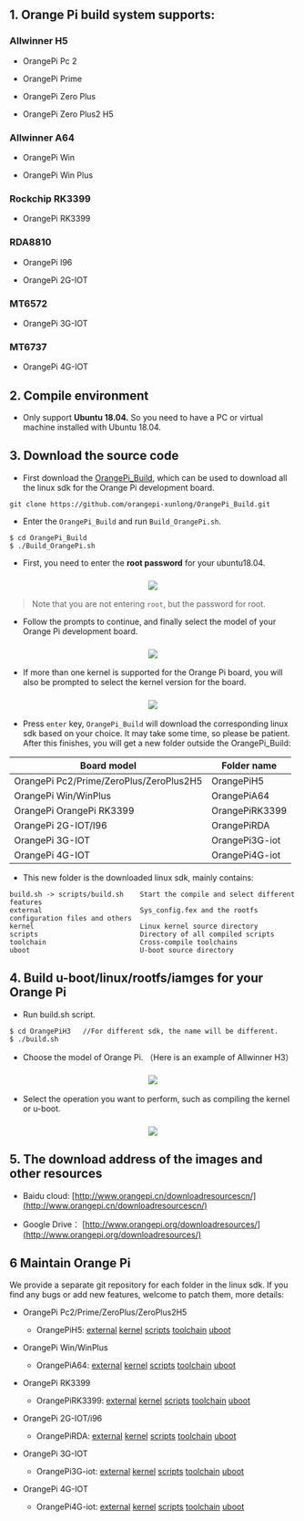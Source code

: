 
## 1. Orange Pi build system supports:

### Allwinner H5

  * OrangePi Pc 2			

  * OrangePi Prime	
  
  * OrangePi Zero Plus

  * OrangePi Zero Plus2 H5	
  
### Allwinner A64

  * OrangePi Win			
  
  * OrangePi Win Plus		
  
### Rockchip RK3399
  
  * OrangePi RK3399
  
### RDA8810
  
  * OrangePi I96			

  * OrangePi 2G-IOT			

### MT6572

  * OrangePi 3G-IOT			
  
### MT6737
		
  * OrangePi 4G-IOT			

## 2. Compile environment

* Only support **Ubuntu 18.04.** So you need to have a PC or virtual machine installed with Ubuntu 18.04.

## 3. Download the source code

* First download the [OrangePi_Build](https://github.com/orangepi-xunlong/OrangePi_Build), which can be used to download all the linux sdk for the Orange Pi development board.
      
```
git clone https://github.com/orangepi-xunlong/OrangePi_Build.git
```
  
* Enter the ```OrangePi_Build``` and run ```Build_OrangePi.sh```.

```
$ cd OrangePi_Build
$ ./Build_OrangePi.sh
```

* First, you need to enter the **root password** for your ubuntu18.04.

<h3 align=center><img src="https://github.com/orangepi-xunlong/MarkdownPicture/blob/master/OrangePi_Build/1.jpg"></h3>

> Note that you are not entering ```root```, but the password for root.

* Follow the prompts to continue, and finally select the model of your Orange Pi development board. 

<h3 align=center><img src="https://github.com/orangepi-xunlong/MarkdownPicture/blob/master/OrangePi_Build/2.jpg"></h3>

* If more than one kernel is supported for the Orange Pi board, you will also be prompted to select the kernel version for the board.

<h3 align=center><img src="https://github.com/orangepi-xunlong/MarkdownPicture/blob/master/OrangePi_Build/3.jpg"></h3>

* Press ```enter``` key, ```OrangePi_Build``` will download the corresponding linux sdk based on your choice. It may take some time, so please be patient. After this finishes, you will get a new folder outside the OrangePi_Build:

Board model | Folder name
---|---
OrangePi Pc2/Prime/ZeroPlus/ZeroPlus2H5 | OrangePiH5
OrangePi Win/WinPlus| OrangePiA64
OrangePi OrangePi RK3399|OrangePiRK3399
OrangePi 2G-IOT/I96 | OrangePiRDA
OrangePi 3G-IOT |OrangePi3G-iot
OrangePi 4G-IOT|OrangePi4G-iot

* This new folder is the downloaded linux sdk, mainly contains:

```
build.sh -> scripts/build.sh    Start the compile and select different features
external                        Sys_config.fex and the rootfs configuration files and others
kernel                          Linux kernel source directory
scripts                         Directory of all compiled scripts
toolchain                       Cross-compile toolchains
uboot                           U-boot source directory
```

## 4. Build u-boot/linux/rootfs/iamges for your Orange Pi

* Run build.sh script.

```
$ cd OrangePiH3   //For different sdk, the name will be different.
$ ./build.sh
```

* Choose the model of Orange Pi. （Here is an example of Allwinner H3）

<h3 align=center><img src="https://github.com/orangepi-xunlong/MarkdownPicture/blob/master/OrangePi_Build/4.jpg"></h3>

* Select the operation you want to perform, such as compiling the kernel or u-boot.

<h3 align=center><img src="https://github.com/orangepi-xunlong/MarkdownPicture/blob/master/OrangePi_Build/5.jpg"></h3>

## 5. The download address of the images and other resources

- Baidu cloud: [http://www.orangepi.cn/downloadresourcescn/](http://www.orangepi.cn/downloadresourcescn/)

- Google Drive： [http://www.orangepi.org/downloadresources/](http://www.orangepi.org/downloadresources/)

## 6 Maintain Orange Pi

We provide a separate git repository for each folder in the linux sdk. If you find any bugs or add new features, welcome to patch them, more details:

* OrangePi Pc2/Prime/ZeroPlus/ZeroPlus2H5

    * OrangePiH5: 
	[external](https://github.com/orangepi-xunlong/external)
	[kernel](https://github.com/orangepi-xunlong/OrangePiH5_kernel)
	[scripts](https://github.com/orangepi-xunlong/scripts)
	[toolchain](https://github.com/orangepi-xunlong/toolchain/tree/aarch64-linux-gnu-4.9)
	[uboot](https://github.com/orangepi-xunlong/OrangePiH5_uboot)

* OrangePi Win/WinPlus

    * OrangePiA64: 
	[external](https://github.com/orangepi-xunlong/external)
	[kernel](https://github.com/orangepi-xunlong/OrangePiA64_kernel)
	[scripts](https://github.com/orangepi-xunlong/scripts)
	[toolchain](https://github.com/orangepi-xunlong/toolchain/tree/aarch64-linux-gnu-4.9)
	[uboot](https://github.com/orangepi-xunlong/OrangePiA64_uboot)

* OrangePi RK3399 

    * OrangePiRK3399: 
	[external](https://github.com/orangepi-xunlong/OrangePiRK3399_external.git)
	[kernel](https://github.com/orangepi-xunlong/OrangePiRK3399_kernel/tree/linux4.4.103)
	[scripts](https://github.com/orangepi-xunlong/OrangePiRK3399_scripts.git)
	[toolchain](https://github.com/orangepi-xunlong/toolchain/tree/aarch64-linux-gnu-6.3)
	[uboot](https://github.com/orangepi-xunlong/OrangePiRK3399_uboot/tree/orangepi_rk3399)

* OrangePi 2G-IOT/i96

    * OrangePiRDA: 
	[external](https://github.com/orangepi-xunlong/OrangePiRDA_kernel.git)
	[kernel](https://github.com/orangepi-xunlong/OrangePiRDA_kernel.git)
	[scripts](https://github.com/orangepi-xunlong/OrangePiRDA_kernel.git)
	[toolchain](https://github.com/orangepi-xunlong/toolchain/tree/arm-linux-gnueabi-1.13.1)
	[uboot](https://github.com/orangepi-xunlong/OrangePiRDA_kernel.git)

* OrangePi 3G-IOT

    * OrangePi3G-iot: 
	[external](https://github.com/orangepi-xunlong/OrangePi3G-iot_external.git)
	[kernel](https://github.com/orangepi-xunlong/OrangePi3G-iot_kernel.git)
	[scripts](https://github.com/orangepi-xunlong/OrangePi3G-iot_scripts.git)
	[toolchain](https://github.com/orangepi-xunlong/toolchain/tree/arm-eabi-4.7)
	[uboot](https://github.com/orangepi-xunlong/OrangePi3G-iot_bootloader.git)

* OrangePi 4G-IOT

    * OrangePi4G-iot: 
	[external](https://github.com/orangepi-xunlong/OrangePi4G-iot_external.git)
	[kernel](https://github.com/orangepi-xunlong/OrangePi4G-iot_kernel.git)
	[scripts](https://github.com/orangepi-xunlong/OrangePi4G-iot_scripts.git)
	[toolchain](https://github.com/orangepi-xunlong/toolchain/tree/arm-eabi-4.8)
	[uboot](https://github.com/orangepi-xunlong/OrangePi4G-iot_bootloader.git)


